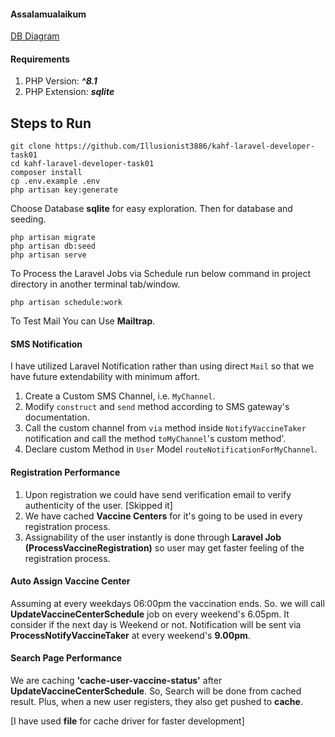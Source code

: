 #### Assalamualaikum


[DB Diagram](https://drawsql.app/teams/abu-barakah-delowar/diagrams/kahf-laravel-developer)


#### Requirements
1. PHP Version: ***^8.1***
2. PHP Extension: ***sqlite***

## Steps to Run
```
git clone https://github.com/Illusionist3886/kahf-laravel-developer-task01
cd kahf-laravel-developer-task01
composer install
cp .env.example .env
php artisan key:generate
```
Choose Database **sqlite** for easy exploration.
Then for database and seeding.
```
php artisan migrate
php artisan db:seed
php artisan serve
```

To Process the Laravel Jobs via Schedule run below command in project directory in another terminal tab/window.

```
php artisan schedule:work
```

To Test Mail You can Use **Mailtrap**.


#### SMS Notification

I have utilized Laravel Notification rather than using direct `Mail` so that we have future extendability with minimum affort.

1. Create a Custom SMS Channel, i.e. `MyChannel`.
2. Modify `construct` and `send` method according to SMS gateway's documentation.
3. Call the custom channel from `via` method inside `NotifyVaccineTaker` notification and call the method `toMyChannel`'s custom method'.
4. Declare custom Method in `User` Model `routeNotificationForMyChannel`.


#### Registration Performance

1. Upon registration we could have send verification email to verify authenticity of the user. [Skipped it]
2. We have cached **Vaccine Centers** for it's going to be used in every registration process.
3. Assignability of the user instantly is done through **Laravel Job (ProcessVaccineRegistration)** so user may get faster feeling of the registration process.

#### Auto Assign Vaccine Center

Assuming at every weekdays 06:00pm the vaccination ends. So. we will call **UpdateVaccineCenterSchedule** job on every weekend's 6.05pm. It consider if the next day is Weekend or not.
Notification will be sent via **ProcessNotifyVaccineTaker** at every weekend's **9.00pm**.

#### Search Page Performance

We are caching **'cache-user-vaccine-status'** after **UpdateVaccineCenterSchedule**. So, Search will be done from cached result. Plus, when a new user registers, they also get pushed to **cache**.

[I have used **file** for cache driver for faster development]


